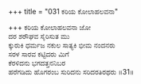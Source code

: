 +++
title = "031 ಕರಿಯ ಕೋಲಾಹಲವನಾ"

+++
ಕರಿಯ ಕೋಲಾಹಲವನಾ ಜೋ  
ದರ ಶರೌಘವ ಸೈರಿಸುತ ಮು  
ಕ್ಕುರುಕಿ ಧರ್ಮಜ ನಕುಲ ಸಾತ್ಯಕಿ ಭೀಮ ನಂದನರು  
ಸರಳ ಸಾರವ ಕಟ್ಟಿದರು ಮಿಗೆ  
ಕೆರಳಿದನು ಭಗದತ್ತನನಿಬರ  
ಹರೆಗಡಿದು ಹೊಗರಂಬ ಸುರಿದನು ಸರಿದರತಿರಥರು      ॥31॥